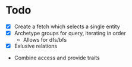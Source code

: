 # Todo

- [x] Create a fetch which selects a single entity
- [x] Archetype groups for query, iterating in order
  - Allows for dfs/bfs
- [x] Exlusive relations
- Combine access and provide traits
